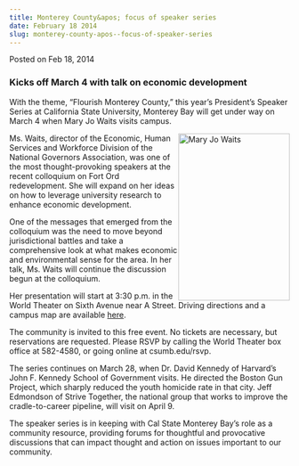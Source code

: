```yaml
---
title: Monterey County&apos; focus of speaker series
date: February 18 2014
slug: monterey-county-apos--focus-of-speaker-series
---
```





<span class="date">Posted on Feb 18, 2014    </span>
<h3>Kicks off March 4 with talk on economic development</h3>
<p>With the theme, &#x201C;Flourish Monterey County,&#x201D; this year&#x2019;s
President&#x2019;s Speaker Series at California State University, Monterey
Bay will get under way on March 4 when Mary Jo Waits visits
campus.</p>
<p><img alt="Mary Jo Waits" src="http://news.csumb.edu/sites/default/files/65/attachments/news/images/mjwaits.jpg" style="float:right; width:200px; height:300px">Ms. Waits,
director of the Economic, Human Services and Workforce Division of
the National Governors Association, was one of the most
thought-provoking speakers at the recent colloquium on Fort Ord
redevelopment. She will expand on her ideas on how to leverage
university research to enhance economic development.</img></p>
<p>One of the messages that emerged from the colloquium was the
need to move beyond jurisdictional battles and take a comprehensive
look at what makes economic and environmental sense for the area.
In her talk, Ms. Waits will continue the discussion begun at the
colloquium.</p>
<p>Her presentation will start at 3:30 p.m. in the World Theater on
Sixth Avenue near A Street. Driving directions and a campus map are
available <a href="http://csumb.edu/maps" rel="nofollow">here</a>.</p>
<p>The community is invited to this free event. No tickets are
necessary, but reservations are requested. Please RSVP by calling
the World Theater box office at 582-4580, or going online at
csumb.edu/rsvp.</p>
<p>The series continues on March 28, when Dr. David Kennedy of
Harvard&#x2019;s John F. Kennedy School of Government visits. He directed
the Boston Gun Project, which sharply reduced the youth homicide
rate in that city. Jeff Edmondson of Strive Together, the national
group that works to improve the cradle-to-career pipeline, will
visit on April 9.</p>
<p>The speaker series is in keeping with Cal State Monterey Bay&#x2019;s
role as a community resource, providing forums for thoughtful and
provocative discussions that can impact thought and action on
issues important to our community.</p>
<p><br>
&#xA0;</br></p>





